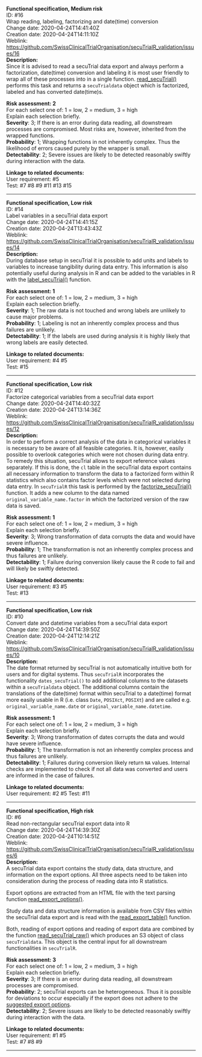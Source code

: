 **Functional specification, Medium risk**  
ID: #16  
Wrap reading, labeling, factorizing and date(time) conversion  
Change date: 2020-04-24T14:41:40Z  
Creation date: 2020-04-24T14:11:10Z  
Weblink: https://github.com/SwissClinicalTrialOrganisation/secuTrialR_validation/issues/16  
**Description:**  
Since it is advised to read a secuTrial data export and always perform a factorization, date(time) conversion and labeling it is most user friendly to wrap all of these processes into in a single function. [read_secuTrial()](https://github.com/SwissClinicalTrialOrganisation/secuTrialR/blob/master/R/read_secuTrial.R) performs this task and returns a `secuTrialdata` object which is factorized, labeled and has converted date(time)s.

**Risk assessment: 2**  
For each select one of: 1 = low, 2 = medium, 3 = high  
Explain each selection briefly.  
**Severity**: 3; If there is an error during data reading, all downstream processes are compromised. Most risks are, however, inherited from the wrapped functions.  
**Probability**: 1; Wrapping functions in not inherently complex. Thus the likelihood of errors caused purely by the wrapper is small.  
**Detectability**: 2; Severe issues are likely to be detected reasonably swiftly during interaction with the data.  

**Linkage to related documents:**  
User requirement: #5  
Test: #7 #8 #9 #11 #13 #15  



---
**Functional specification, Low risk**  
ID: #14  
Label variables in a secuTrial data export  
Change date: 2020-04-24T14:41:15Z  
Creation date: 2020-04-24T13:43:43Z  
Weblink: https://github.com/SwissClinicalTrialOrganisation/secuTrialR_validation/issues/14  
**Description:**  
During database setup in secuTrial it is possible to add units and labels to variables to increase tangibility during data entry. This information is also potentially useful during analysis in R and can be added to the variables in R with the [label_secuTrial()](https://github.com/SwissClinicalTrialOrganisation/secuTrialR/blob/master/R/labels_secuTrial.R) function.

**Risk assessment: 1**  
For each select one of: 1 = low, 2 = medium, 3 = high  
Explain each selection briefly.  
**Severity**: 1; The raw data is not touched and wrong labels are unlikely to cause major problems.  
**Probability**: 1; Labeling is not an inherently complex process and thus failures are unlikely.  
**Detectability**: 1; If the labels are used during analysis it is highly likely that wrong labels are easily detected.  

**Linkage to related documents:**  
User requirement: #4 #5  
Test: #15  



---
**Functional specification, Low risk**  
ID: #12  
Factorize categorical variables from a secuTrial data export  
Change date: 2020-04-24T14:40:32Z  
Creation date: 2020-04-24T13:14:36Z  
Weblink: https://github.com/SwissClinicalTrialOrganisation/secuTrialR_validation/issues/12  
**Description:**  
In order to perform a correct analysis of the data in categorical variables it is necessary to be aware of all feasible categories. It is, however, easily possible to overlook categories which were not chosen during data entry. To remedy this situation, secuTrial allows to export reference values separately. If this is done, the `cl` table in the secuTrial data export contains all necessary information to transform the data to a factorized form within R statistics which also contains factor levels which were not selected during data entry. In `secuTrialR` this task is performed by the [factorize_secuTrial()](https://github.com/SwissClinicalTrialOrganisation/secuTrialR/blob/master/R/factorize.R) function. It adds a new column to the data named `original_variable_name.factor` in which the factorized version of the raw data is saved.

**Risk assessment: 1**  
For each select one of: 1 = low, 2 = medium, 3 = high  
Explain each selection briefly.  
**Severity**: 3; Wrong transformation of data corrupts the data and would have severe influence.  
**Probability**: 1; The transformation is not an inherently complex process and thus failures are unlikely.  
**Detectability**: 1; Failure during conversion likely cause the R code to fail and will likely be swiftly detected.  

**Linkage to related documents:**  
User requirement: #3 #5  
Test: #13 



---
**Functional specification, Low risk**  
ID: #10  
Convert date and datetime variables from a secuTrial data export  
Change date: 2020-04-24T14:39:50Z  
Creation date: 2020-04-24T12:14:21Z  
Weblink: https://github.com/SwissClinicalTrialOrganisation/secuTrialR_validation/issues/10  
**Description:**  
The date format returned by secuTrial is not automatically intuitive both for users and for digital systems. Thus `secuTrialR` incorporates the functionality `dates_secuTrial()` to add additional columns to the datasets within a `secuTrialdata` object. The additional columns contain the translations of the date(time) format within secuTrial to a date(time) format more easily usable in R (i.e. class `Date`, `POSIXct`, `POSIXt`) and are called e.g. `original_variable_name.date` or `original_variable_name.datetime`.

**Risk assessment: 1**  
For each select one of: 1 = low, 2 = medium, 3 = high  
Explain each selection briefly.  
**Severity**: 3; Wrong transformation of dates corrupts the data and would have severe influence.  
**Probability**: 1; The transformation is not an inherently complex process and thus failures are unlikely.  
**Detectability**: 1; Failures during conversion likely return `NA` values. Internal checks are implemented to check if not all data was converted and users are informed in the case of failures.  

**Linkage to related documents:**  
User requirement: #2 #5 
Test: #11 



---
**Functional specification, High risk**  
ID: #6  
Read non-rectangular secuTrial export data into R  
Change date: 2020-04-24T14:39:30Z  
Creation date: 2020-04-24T10:14:51Z  
Weblink: https://github.com/SwissClinicalTrialOrganisation/secuTrialR_validation/issues/6  
**Description:**  
A secuTrial data export contains the study data, data structure, and information on the export options. All three aspects need to be taken into consideration during the process of reading data into R statistics. 

Export options are extracted from an HTML file with the text parsing function [read_export_options()](https://github.com/SwissClinicalTrialOrganisation/secuTrialR/blob/master/R/read_export_options.R).

Study data and data structure information is available from CSV files within the secuTrial data export and is read with the [read_export_table()](https://github.com/SwissClinicalTrialOrganisation/secuTrialR/blob/master/R/read_export_table.R) function.

Both, reading of export options and reading of export data are combined by the function [read_secuTrial_raw()](https://github.com/SwissClinicalTrialOrganisation/secuTrialR/blob/master/R/read_secuTrial_raw.R) which produces an S3 object of class `secuTrialdata`. This object is the central input for all downstream functionalities in `secuTrialR`.

**Risk assessment: 3**  
For each select one of: 1 = low, 2 = medium, 3 = high  
Explain each selection briefly.  
**Severity**: 3; If there is an error during data reading, all downstream processes are compromised.  
**Probability**: 2; secuTrial exports can be heterogeneous. Thus it is possible for deviations to occur especially if the export does not adhere to the [suggested export options](https://github.com/SwissClinicalTrialOrganisation/secuTrialR#recommended-export-options).  
**Detectability**: 2; Severe issues are likely to be detected reasonably swiftly during interaction with the data.  

**Linkage to related documents:**  
User requirement: #1 #5  
Test: #7 #8 #9  



---
